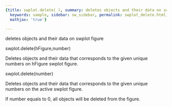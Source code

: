 ```yaml
---
{title: swplot.delete( ), summary: deletes objects and their data on swplot figure,
  keywords: sample, sidebar: sw_sidebar, permalink: swplot_delete.html, folder: +swplot,
  mathjax: 'true'}

---
```

deletes objects and their data on swplot figure
 
swplot.delete(hFigure,number)
 
Deletes objects and their data that corresponds to the given unique
numbers on hFigure swplot figure.
 
swplot.delete(number)
 
Deletes objects and their data that corresponds to the given unique
numbers on the active swplot figure.
 
If number equals to 0, all objects will be deleted from the figure.
 
